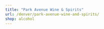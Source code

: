 ```yaml
---
title: "Park Avenue Wine & Spirits"
url: /denver/park-avenue-wine-and-spirits/
shop: alcohol
---
```

